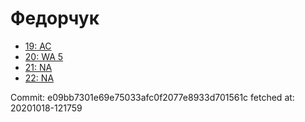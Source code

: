 # Федорчук
- [19: AC](19.md)
- [20: WA 5](20.md)
- [21: NA](21.md)
- [22: NA](22.md)

Commit: e09bb7301e69e75033afc0f2077e8933d701561c
 fetched at: 20201018-121759
